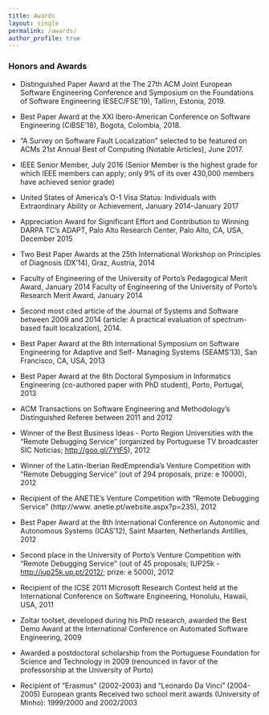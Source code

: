 ```yaml
---
title: Awards
layout: single
permalink: /awards/
author_profile: true
---
```


### Honors and Awards

* Distinguished Paper Award at the The 27th ACM Joint European Software Engineering Conference and Symposium on the Foundations of Software Engineering (ESEC/FSE’19), Tallinn, Estonia, 2019.

* Best Paper Award at the XXI Ibero-American Conference on Software Engineering (CiBSE’18), Bogota, Colombia, 2018.

* “A Survey on Software Fault Localization” selected to be featured on ACMs 21st Annual Best of Computing (Notable Articles), June 2017.

* IEEE Senior Member, July 2016 (Senior Member is the highest grade for which IEEE members can apply; only 9% of its over 430,000 members have achieved senior grade)

* United States of America’s O-1 Visa Status: Individuals with Extraordinary Ability or Achievement, January 2014–January 2017

* Appreciation Award for Significant Effort and Contribution to Winning DARPA TC’s ADAPT, Palo Alto Research Center, Palo Alto, CA, USA, December 2015

* Two Best Paper Awards at the 25th International Workshop on Principles of Diagnosis (DX’14), Graz, Austria, 2014

* Faculty of Engineering of the University of Porto’s Pedagogical Merit Award, January 2014 Faculty of Engineering of the University of Porto’s Research Merit Award, January 2014

* Second most cited article of the Journal of Systems and Software between 2009 and 2014 (article: A practical evaluation of spectrum-based fault localization), 2014.

* Best Paper Award at the 8th International Symposium on Software Engineering for Adaptive and Self- Managing Systems (SEAMS’13), San Francisco, CA, USA, 2013

* Best Paper Award at the 8th Doctoral Symposium in Informatics Engineering (co-authored paper with PhD student), Porto, Portugal, 2013

* ACM Transactions on Software Engineering and Methodology’s Distinguished Referee between 2011 and 2012

* Winner of the Best Business Ideas - Porto Region Universities with the “Remote Debugging Service” (organized by Portuguese TV broadcaster SIC Noticias; http://goo.gl/7YtF5), 2012

* Winner of the Latin-Iberian RedEmprendia’s Venture Competition with “Remote Debugging Service” (out of 294 proposals, prize: e 10000), 2012

* Recipient of the ANETIE’s Venture Competition with “Remote Debugging Service” (http://www. anetie.pt/website.aspx?p=235), 2012

* Best Paper Award at the 8th International Conference on Autonomic and Autonomous Systems (ICAS’12), Saint Maarten, Netherlands Antilles, 2012

* Second place in the University of Porto’s Venture Competition with “Remote Debugging Service” (out of 45 proposals; IUP25k - http://iup25k.up.pt/2012/; prize: e 5000), 2012

* Recipient of the ICSE 2011 Microsoft Research Contest held at the International Conference on Software Engineering, Honolulu, Hawaii, USA, 2011

* Zoltar toolset, developed during his PhD research, awarded the Best Demo Award at the International Conference on Automated Software Engineering, 2009

* Awarded a postdoctoral scholarship from the Portuguese Foundation for Science and Technology in 2009 (renounced in favor of the professorship at the University of Porto)

* Recipient of “Erasmus” (2002-2003) and “Leonardo Da Vinci” (2004-2005) European grants Received two school merit awards (University of Minho): 1999/2000 and 2002/2003
